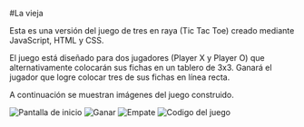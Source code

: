 #La vieja

Esta es una versión del juego de tres en raya (Tic Tac Toe) creado mediante JavaScript, HTML y CSS.

El juego está diseñado para dos jugadores (Player X y Player O) que alternativamente colocarán sus fichas en un tablero de 3x3. Ganará el jugador que logre colocar tres de sus fichas en línea recta.

A continuación se muestran imágenes del juego construido.

<image src="imagenes de la vieja\La vieja ADAKADEMY.png" alt="Pantalla de inicio">

<image src="imagenes de la vieja\La vieja win.png" alt="Ganar">

<image src="imagenes de la vieja\La vieja draw.png" alt="Empate">

<image src="imagenes de la vieja\La vieja codigo.png" alt="Codigo del juego">